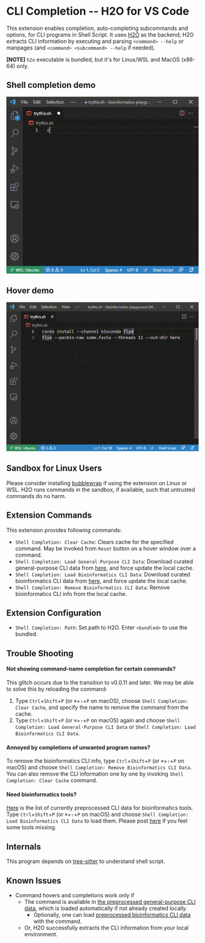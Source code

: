 # CLI Completion -- H2O for VS Code

This extension enables completion, auto-completing subcommands and options, for CLI programs in Shell Script. It uses [H2O](https://github.com/yamaton/h2o) as the backend; H2O extracts CLI information by executing and parsing `<command> --help` or manpages (and `<command> <subcommand> --help` if needed).


**[NOTE]** `h2o` executable is bundled, but it's for Linux/WSL and MacOS (x86-64) only.


## Shell completion demo
![shellcomp](https://raw.githubusercontent.com/yamaton/vscode-h2o/main/images/vscode-h2o-completion.gif)

## Hover demo
![hover](https://raw.githubusercontent.com/yamaton/vscode-h2o/main/images/vscode-h2o-hover.gif)



## Sandbox for Linux Users
Please consider installing [bubblewrap](https://wiki.archlinux.org/title/Bubblewrap) if using the extension on Linux or WSL. H2O runs commands in the sandbox, if available, such that untrusted commands do no harm.


## Extension Commands

This extension provides following commands:

* `Shell Completion: Clear Cache`: Clears cache for the specified command. May be invoked from `Reset` button on a hover window over a command.
* `Shell Completion: Load General-Purpose CLI Data`: Download curated general-purpose CLI data from [here](https://github.com/yamaton/h2o-curated-data/tree/main/general/json), and force update the local cache.
* `Shell Completion: Load Bioinformatics CLI Data`: Download curated bioinformatics CLI data from [here](https://github.com/yamaton/h2o-curated-data/tree/main/bio/json), and force update the local cache.
* `Shell Completion: Remove Bioinformatics CLI Data`: Remove bioinformatics CLI info from the local cache.


## Extension Configuration

* `Shell Completion: Path`: Set path to H2O. Enter `<bundled>` to use the bundled.



## Trouble Shooting

#### Not showing command-name completion for certain commands?
This glitch occurs due to the transition to v0.0.11 and later. We may be able to solve this by reloading the command:

1. Type `Ctrl`+`Shift`+`P` (or `⌘`+`⇧`+`P` on macOS), choose `Shell Completion: Clear Cache`, and specify the name to remove the command from the cache.
2. Type `Ctrl`+`Shift`+`P` (or `⌘`+`⇧`+`P` on macOS) again and choose `Shell Completion: Load General-Purpose CLI Data` or `Shell Completion: Load Bioinformatics CLI Data`.


#### Annoyed by completions of unwanted program names?
To remove the bioinformatics CLI info, type `Ctrl`+`Shift`+`P` (or `⌘`+`⇧`+`P` on macOS) and choose `Shell Completion: Remove Bioinformatics CLI Data`. You can also remove the CLI information one by one by invoking `Shell Completion: Clear Cache` command.


#### Need bioinformatics tools?
[Here](https://github.com/yamaton/h2o-curated-data/blob/main/bio.txt) is the list of currently preprocessed CLI data for bioinformatics tools. Type `Ctrl`+`Shift`+`P` (or `⌘`+`⇧`+`P` on macOS) and choose `Shell Completion: Load Bioinformatics CLI Data` to load them. Please post [here](https://github.com/yamaton/h2o-curated-data/issues/1) if you feel some tools missing.



## Internals

This program depends on [tree-sitter](https://tree-sitter.github.io/tree-sitter/) to understand shell script.


## Known Issues

* Command hovers and completions work only if
    * The command is available in [the preprocessed general-purpose CLI data](https://github.com/yamaton/h2o-curated-data/tree/main/general/json), which is loaded automatically if not already created locally.
        * Optionally, one can load [preprocessed bioinformatics CLI data](https://github.com/yamaton/h2o-curated-data/tree/main/bio/json) with the command.
    * Or, H2O successfully extracts the CLI information from your local environment.
